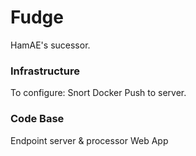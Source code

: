 # Fudge
HamAE's sucessor.

### Infrastructure
To configure:
    Snort
    Docker
    Push to server.
    
### Code Base
Endpoint
server & processor
Web App
